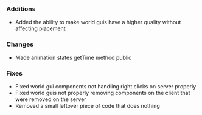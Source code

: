 ### Additions
- Added the ability to make world guis have a higher quality without affecting placement

### Changes
- Made animation states getTime method public

### Fixes
- Fixed world gui components not handling right clicks on server properly
- Fixed world guis not properly removing components on the client that were removed on the server
- Removed a small leftover piece of code that does nothing